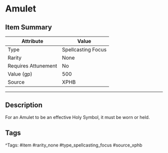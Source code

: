 # Amulet

## Item Summary

| Attribute            | Value                        |
|----------------------|------------------------------|
| Type                 | Spellcasting Focus |
| Rarity               | None             |
| Requires Attunement  | No                |
| Value (gp)           | 500    |
| Source               | XPHB |

---

## Description

For an Amulet to be an effective Holy Symbol, it must be worn or held.

## Tags

^Tags: #item #rarity_none #type_spellcasting_focus #source_xphb